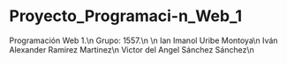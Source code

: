 # Proyecto_Programaci-n_Web_1
Programación Web 1.\n
Grupo: 1557.\n
\n
Ian Imanol Uribe Montoya\n
Iván Alexander Ramirez Martinez\n
Victor del Angel Sánchez Sánchez\n
